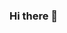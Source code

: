 ### Hi there 👋

<!--
**Kylareanae/Kylareanae** is a ✨ _special_ ✨ repository because its `README.md` (this file) appears on your GitHub profile.

Here are some ideas to get you started:

**🔭 I’m currently working on ...**
- 🌱 I’m currently learning ...
- 👯 I’m looking to collaborate on ...
- 🤔 I’m looking for help with ...
- 💬 Ask me about ...
- 📫 How to reach me: ...
- 😄 Pronouns: ...
- ⚡ Fun fact: ...
-->
